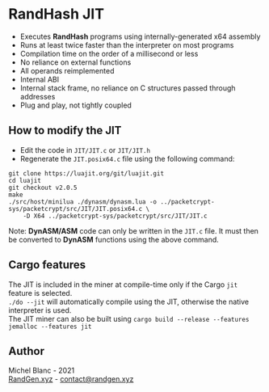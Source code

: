 # RandHash JIT

- Executes **RandHash** programs using internally-generated x64 assembly
- Runs at least twice faster than the interpreter on most programs
- Compilation time on the order of a millisecond or less
- No reliance on external functions
- All operands reimplemented
- Internal ABI
- Internal stack frame, no reliance on C structures passed through addresses
- Plug and play, not tightly coupled

## How to modify the JIT
- Edit the code in ```JIT/JIT.c``` or ```JIT/JIT.h```
- Regenerate the ```JIT.posix64.c``` file using the following command:
```
git clone https://luajit.org/git/luajit.git
cd luajit
git checkout v2.0.5
make
./src/host/minilua ./dynasm/dynasm.lua -o ../packetcrypt-sys/packetcrypt/src/JIT/JIT.posix64.c \
    -D X64 ../packetcrypt-sys/packetcrypt/src/JIT/JIT.c
```

Note: **DynASM/ASM** code can only be written in the ```JIT.c``` file. It must then be converted to **DynASM** functions using the above command.

## Cargo features
The JIT is included in the miner at compile-time only if the Cargo ```jit``` feature is selected.  
```./do --jit``` will automatically compile using the JIT, otherwise the native interpreter is used.  
The JIT miner can also be built using ```cargo build --release --features jemalloc --features jit```

## Author
Michel Blanc - 2021   
[RandGen.xyz](https://RandGen.xyz) - [contact@randgen.xyz](contact@randgen.xyz)